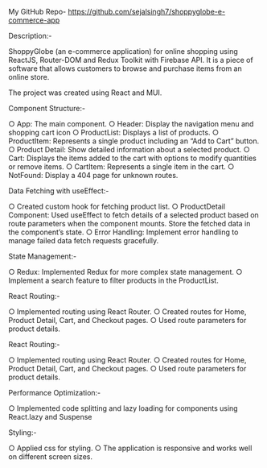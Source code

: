 My GitHub Repo- https://github.com/sejalsingh7/shoppyglobe-e-commerce-app



Description:-

ShoppyGlobe (an e-commerce application) for online shopping using ReactJS, Router-DOM and Redux Toolkit with Firebase API. It is a piece of software that allows customers to browse and purchase items from an online store.

The project was created using React and MUI.

Component Structure:-

○ App: The main component.
○ Header: Display the navigation menu and shopping cart icon
○ ProductList: Displays a list of products.
○ ProductItem: Represents a single product including an “Add to Cart” button.
○ Product Detail: Show detailed information about a selected product.
○ Cart: Displays the items added to the cart with options to modify quantities or
remove items.
○ CartItem: Represents a single item in the cart.
○ NotFound: Display a 404 page for unknown routes.

Data Fetching with useEffect:-

○ Created custom hook for fetching product list. 
○ ProductDetail Component: Used useEffect to fetch details of a selected product
based on route parameters when the component mounts. Store the fetched data
in the component’s state. 
○ Error Handling: Implement error handling to manage failed data fetch requests
gracefully.

State Management:-

○ Redux: Implemented Redux for more complex state management.
○ Implement a search feature to filter products in the ProductList. 

React Routing:-

○ Implemented routing using React Router.
○ Created routes for Home, Product Detail, Cart, and Checkout pages.
○ Used route parameters for product details.

React Routing:-

○ Implemented routing using React Router.
○ Created routes for Home, Product Detail, Cart, and Checkout pages.
○ Used route parameters for product details.

Performance Optimization:-

○ Implemented code splitting and lazy loading for components using React.lazy and
Suspense

Styling:-

○ Applied css for styling.
○ The application is responsive and works well on different screen sizes.